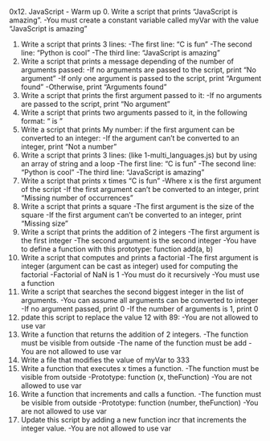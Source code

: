 0x12. JavaScript - Warm up
0. Write a script that prints “JavaScript is amazing”. 
-You must create a constant variable called myVar with the value “JavaScript is amazing”
1. Write a script that prints 3 lines:
-The first line: “C is fun”
-The second line: “Python is cool”
-The third line: “JavaScript is amazing”
2. Write a script that prints a message depending of the number of arguments passed:
-If no arguments are passed to the script, print “No argument”
-If only one argument is passed to the script, print “Argument found”
-Otherwise, print “Arguments found”
3. Write a script that prints the first argument passed to it:
-If no arguments are passed to the script, print “No argument”
4. Write a script that prints two arguments passed to it, in the following format: “ is ”
5. Write a script that prints My number: <first argument converted in integer> if the first argument can be converted to an integer:
-If the argument can’t be converted to an integer, print “Not a number”
6. Write a script that prints 3 lines: (like 1-multi_languages.js) but by using an array of string and a loop
-The first line: “C is fun”
-The second line: “Python is cool”
-The third line: “JavaScript is amazing”
7. Write a script that prints x times “C is fun”
-Where x is the first argument of the script
-If the first argument can’t be converted to an integer, print “Missing number of occurrences”
8. Write a script that prints a square
-The first argument is the size of the square
-If the first argument can’t be converted to an integer, print “Missing size”
9. Write a script that prints the addition of 2 integers
-The first argument is the first integer
-The second argument is the second integer
-You have to define a function with this prototype: function add(a, b)
10. Write a script that computes and prints a factorial
-The first argument is integer (argument can be cast as integer) used for computing the factorial
-Factorial of NaN is 1
-You must do it recursively
-You must use a function
11. Write a script that searches the second biggest integer in the list of arguments.
-You can assume all arguments can be converted to integer
-If no argument passed, print 0
-If the number of arguments is 1, print 0
12. pdate this script to replace the value 12 with 89:
-You are not allowed to use var
13. Write a function that returns the addition of 2 integers.
-The function must be visible from outside
-The name of the function must be add
-You are not allowed to use var
14. Write a file that modifies the value of myVar to 333
15. Write a function that executes x times a function.
-The function must be visible from outside
-Prototype: function (x, theFunction)
-You are not allowed to use var
16. Write a function that increments and calls a function.
-The function must be visible from outside
-Prototype: function (number, theFunction)
-You are not allowed to use var
17. Update this script by adding a new function incr that increments the integer value.
-You are not allowed to use var

